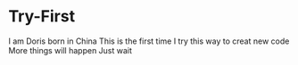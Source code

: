 # Try-First
I am Doris born in China
This is the first time I try this way to creat new code
More things will happen 
Just wait
